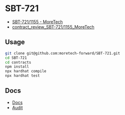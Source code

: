 # SBT-721

- [SBT-721/1155 - MoreTech](https://docs.google.com/document/d/1FPTiTTb970ODTL0-vlGv-fciU8qfFNAQoEqqIGf7BJw/edit#heading=h.6a48bav376lt)
- [contract_review_SBT-721/1155_MoreTech](https://docs.google.com/document/d/1DRR1SXpwc6SkerLK1nf6yogMX41ZiaJCP-GioCwgtBw/edit)

## Usage

```sh
git clone git@github.com:moretech-forward/SBT-721.git
cd SBT-721
cd contracts
npm install
npx hardhat compile
npx hardhat test
```

## Docs

- [Docs]()
- [Audit](https://github.com/moretech-forward/SBT-721/blob/main/contracts/audit/Audit.md)
